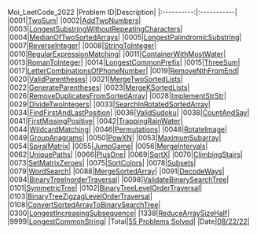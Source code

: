 Moi_LeetCode_2022
|Problem ID|Description|
|:----------:|:-----------|
|0001|[TwoSum](src/main/java/moi/leetcode2022/problems/P0001_TwoSum.java)|
|0002|[AddTwoNumbers](src/main/java/moi/leetcode2022/problems/P0002_AddTwoNumbers.java)|
|0003|[LongestSubstringWithoutRepeatingCharacters](src/main/java/moi/leetcode2022/problems/P0003_LongestSubstringWithoutRepeatingCharacters.java)|
|0004|[MedianOfTwoSortedArrays](src/main/java/moi/leetcode2022/problems/P0004_MedianOfTwoSortedArrays.java)|
|0005|[LongestPalindromicSubstring](src/main/java/moi/leetcode2022/problems/P0005_LongestPalindromicSubstring.java)|
|0007|[ReverseInteger](src/main/java/moi/leetcode2022/problems/P0007_ReverseInteger.java)|
|0008|[StringToInteger](src/main/java/moi/leetcode2022/problems/P0008_StringToInteger.java)|
|0010|[RegularExpressionMatching](src/main/java/moi/leetcode2022/problems/P0010_RegularExpressionMatching.java)|
|0011|[ContainerWithMostWater](src/main/java/moi/leetcode2022/problems/P0011_ContainerWithMostWater.java)|
|0013|[RomanToInteger](src/main/java/moi/leetcode2022/problems/P0013_RomanToInteger.java)|
|0014|[LongestCommonPrefix](src/main/java/moi/leetcode2022/problems/P0014_LongestCommonPrefix.java)|
|0015|[ThreeSum](src/main/java/moi/leetcode2022/problems/P0015_ThreeSum.java)|
|0017|[LetterCombinationsOfPhoneNumber](src/main/java/moi/leetcode2022/problems/P0017_LetterCombinationsOfPhoneNumber.java)|
|0019|[RemoveNthFromEnd](src/main/java/moi/leetcode2022/problems/P0019_RemoveNthFromEnd.java)|
|0020|[ValidParentheses](src/main/java/moi/leetcode2022/problems/P0020_ValidParentheses.java)|
|0021|[MergeTwoSortedLists](src/main/java/moi/leetcode2022/problems/P0021_MergeTwoSortedLists.java)|
|0022|[GenerateParentheses](src/main/java/moi/leetcode2022/problems/P0022_GenerateParentheses.java)|
|0023|[MergeKSortedLists](src/main/java/moi/leetcode2022/problems/P0023_MergeKSortedLists.java)|
|0026|[RemoveDuplicatesFromSortedArray](src/main/java/moi/leetcode2022/problems/P0026_RemoveDuplicatesFromSortedArray.java)|
|0028|[ImplementStrStr](src/main/java/moi/leetcode2022/problems/P0028_ImplementStrStr.java)|
|0029|[DivideTwoIntegers](src/main/java/moi/leetcode2022/problems/P0029_DivideTwoIntegers.java)|
|0033|[SearchInRotatedSortedArray](src/main/java/moi/leetcode2022/problems/P0033_SearchInRotatedSortedArray.java)|
|0034|[FindFirstAndLastPosition](src/main/java/moi/leetcode2022/problems/P0034_FindFirstAndLastPosition.java)|
|0036|[ValidSudoku](src/main/java/moi/leetcode2022/problems/P0036_ValidSudoku.java)|
|0038|[CountAndSay](src/main/java/moi/leetcode2022/problems/P0038_CountAndSay.java)|
|0041|[FirstMissingPositive](src/main/java/moi/leetcode2022/problems/P0041_FirstMissingPositive.java)|
|0042|[TrappingRainWater](src/main/java/moi/leetcode2022/problems/P0042_TrappingRainWater.java)|
|0044|[WildcardMatching](src/main/java/moi/leetcode2022/problems/P0044_WildcardMatching.java)|
|0046|[Permutations](src/main/java/moi/leetcode2022/problems/P0046_Permutations.java)|
|0048|[RotateImage](src/main/java/moi/leetcode2022/problems/P0048_RotateImage.java)|
|0049|[GroupAnagrams](src/main/java/moi/leetcode2022/problems/P0049_GroupAnagrams.java)|
|0050|[PowXN](src/main/java/moi/leetcode2022/problems/P0050_PowXN.java)|
|0053|[MaximumSubarray](src/main/java/moi/leetcode2022/problems/P0053_MaximumSubarray.java)|
|0054|[SpiralMatrix](src/main/java/moi/leetcode2022/problems/P0054_SpiralMatrix.java)|
|0055|[JumpGame](src/main/java/moi/leetcode2022/problems/P0055_JumpGame.java)|
|0056|[MergeIntervals](src/main/java/moi/leetcode2022/problems/P0056_MergeIntervals.java)|
|0062|[UniquePaths](src/main/java/moi/leetcode2022/problems/P0062_UniquePaths.java)|
|0066|[PlusOne](src/main/java/moi/leetcode2022/problems/P0066_PlusOne.java)|
|0069|[SqrtX](src/main/java/moi/leetcode2022/problems/P0069_SqrtX.java)|
|0070|[ClimbingStairs](src/main/java/moi/leetcode2022/problems/P0070_ClimbingStairs.java)|
|0073|[SetMatrixZeroes](src/main/java/moi/leetcode2022/problems/P0073_SetMatrixZeroes.java)|
|0075|[SortColors](src/main/java/moi/leetcode2022/problems/P0075_SortColors.java)|
|0078|[Subsets](src/main/java/moi/leetcode2022/problems/P0078_Subsets.java)|
|0079|[WordSearch](src/main/java/moi/leetcode2022/problems/P0079_WordSearch.java)|
|0088|[MergeSortedArray](src/main/java/moi/leetcode2022/problems/P0088_MergeSortedArray.java)|
|0091|[DecodeWays](src/main/java/moi/leetcode2022/problems/P0091_DecodeWays.java)|
|0094|[BinaryTreeInorderTraversal](src/main/java/moi/leetcode2022/problems/P0094_BinaryTreeInorderTraversal.java)|
|0098|[ValidateBinarySearchTree](src/main/java/moi/leetcode2022/problems/P0098_ValidateBinarySearchTree.java)|
|0101|[SymmetricTree](src/main/java/moi/leetcode2022/problems/P0101_SymmetricTree.java)|
|0102|[BinaryTreeLevelOrderTraversal](src/main/java/moi/leetcode2022/problems/P0102_BinaryTreeLevelOrderTraversal.java)|
|0103|[BinaryTreeZigzagLevelOrderTraversal](src/main/java/moi/leetcode2022/problems/P0103_BinaryTreeZigzagLevelOrderTraversal.java)|
|0108|[ConvertSortedArrayToBinarySearchTree](src/main/java/moi/leetcode2022/problems/P0108_ConvertSortedArrayToBinarySearchTree.java)|
|0300|[LongestIncreasingSubsequence](src/main/java/moi/leetcode2022/problems/P0300_LongestIncreasingSubsequence.java)|
|1338|[ReduceArraySizeHalf](src/main/java/moi/leetcode2022/problems/P1338_ReduceArraySizeHalf.java)|
|9999|[LongestCommonString](src/main/java/moi/leetcode2022/problems/P9999_LongestCommonString.java)|
|Total|[55 Problems Solved](src/main/java/moi/leetcode2022/problems)|
|Date|[08/22/22](src/main/java/moi/leetcode2022/problems)|
